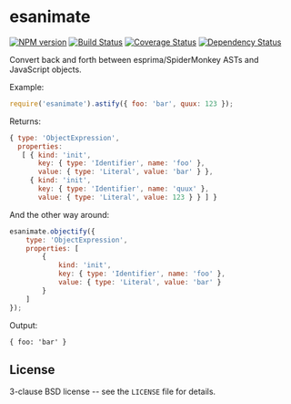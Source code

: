 esanimate
=========

[![NPM version](https://badge.fury.io/js/esanimate.svg)](http://badge.fury.io/js/esanimate)
[![Build Status](https://travis-ci.org/papandreou/esanimate.svg?branch=master)](https://travis-ci.org/papandreou/esanimate)
[![Coverage Status](https://img.shields.io/coveralls/papandreou/esanimate.svg)](https://coveralls.io/r/papandreou/esanimate?branch=master)
[![Dependency Status](https://david-dm.org/papandreou/esanimate.svg)](https://david-dm.org/papandreou/esanimate)

Convert back and forth between esprima/SpiderMonkey ASTs and JavaScript objects.

Example:

```js
require('esanimate').astify({ foo: 'bar', quux: 123 });
```

Returns:

```javascript
{ type: 'ObjectExpression',
  properties:
   [ { kind: 'init',
       key: { type: 'Identifier', name: 'foo' },
       value: { type: 'Literal', value: 'bar' } },
     { kind: 'init',
       key: { type: 'Identifier', name: 'quux' },
       value: { type: 'Literal', value: 123 } } ] }
```

And the other way around:

```javascript
esanimate.objectify({
    type: 'ObjectExpression',
    properties: [
        {
            kind: 'init',
            key: { type: 'Identifier', name: 'foo' },
            value: { type: 'Literal', value: 'bar' }
        }
    ]
});
```

Output:
```
{ foo: 'bar' }
```

License
-------

3-clause BSD license -- see the `LICENSE` file for details.
